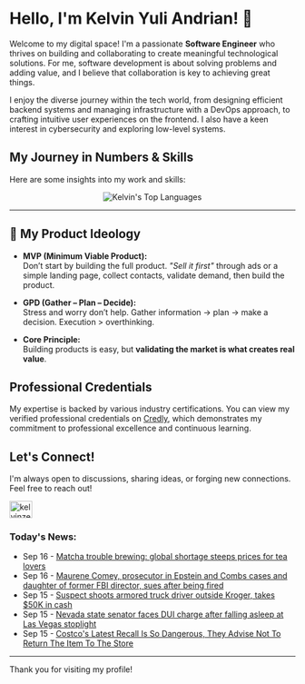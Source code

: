 # Hello, I'm Kelvin Yuli Andrian! 👋

Welcome to my digital space! I'm a passionate **Software Engineer** who thrives on building and collaborating to create meaningful technological solutions. For me, software development is about solving problems and adding value, and I believe that collaboration is key to achieving great things.

I enjoy the diverse journey within the tech world, from designing efficient backend systems and managing infrastructure with a DevOps approach, to crafting intuitive user experiences on the frontend. I also have a keen interest in cybersecurity and exploring low-level systems.

## My Journey in Numbers & Skills

Here are some insights into my work and skills:

<p align="center">
  <img src="https://github-readme-stats.vercel.app/api/top-langs/?username=kelvinzer0&layout=compact&theme=radical" alt="Kelvin's Top Languages" />
</p>

---

## 🚀 My Product Ideology

- **MVP (Minimum Viable Product):**  
  Don’t start by building the full product. *"Sell it first"* through ads or a simple landing page, collect contacts, validate demand, then build the product.

- **GPD (Gather – Plan – Decide):**  
  Stress and worry don’t help. Gather information → plan → make a decision. Execution > overthinking.

- **Core Principle:**  
  Building products is easy, but **validating the market is what creates real value**.

## Professional Credentials

My expertise is backed by various industry certifications. You can view my verified professional credentials on [Credly](https://www.credly.com/users/kelvin-yuli-andrian/badges), which demonstrates my commitment to professional excellence and continuous learning.

## Let's Connect!

I'm always open to discussions, sharing ideas, or forging new connections. Feel free to reach out!

<p align="left">
    <a href="https://linkedin.com/in/kelvinzero" target="blank"><img align="center" src="https://cdn.jsdelivr.net/npm/simple-icons@3.0.1/icons/linkedin.svg" alt="kelvinzero" height="30" width="40" /></a>
</p>

### Today's News:

<!-- feed start -->
- Sep 16 - [Matcha trouble brewing: global shortage steeps prices for tea lovers](https://www.yahoo.com/news/videos/matcha-trouble-brewing-global-shortage-040202635.html)
- Sep 16 - [Maurene Comey, prosecutor in Epstein and Combs cases and daughter of former FBI director, sues after being fired](https://www.yahoo.com/news/articles/maurene-comey-prosecutor-epstein-combs-171026842.html)
- Sep 15 - [Suspect shoots armored truck driver outside Kroger, takes $50K in cash](https://www.yahoo.com/news/articles/shooting-investigation-outside-kroger-southwest-154536763.html)
- Sep 15 - [Nevada state senator faces DUI charge after falling asleep at Las Vegas stoplight](https://www.yahoo.com/news/articles/nevada-state-senator-faces-dui-213451194.html)
- Sep 15 - [Costco's Latest Recall Is So Dangerous, They Advise Not To Return The Item To The Store](https://www.yahoo.com/news/articles/costcos-latest-recall-dangerous-advise-204756121.html)
<!-- feed end -->

---

Thank you for visiting my profile!
